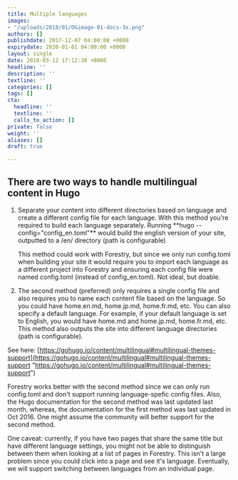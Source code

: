 ```yaml
---
title: Multiple languages
images:
- "/uploads/2018/01/OGimage-01-docs-3x.png"
authors: []
publishdate: 2017-12-07 04:00:00 +0000
expirydate: 2030-01-01 04:00:00 +0000
layout: single
date: 2018-03-12 17:12:38 +0000
headline: ''
description: ''
textline: ''
categories: []
tags: []
cta:
  headline: ''
  textline: ''
  calls_to_action: []
private: false
weight: ''
aliases: []
draft: true

---
```

## There are two ways to handle multilingual content in Hugo

1. Separate your content into different directories based on language and create a different config file for each language.   With this method you're required to build each language separately. Running \*\*hugo --config="config_en.toml"\*\* would build the english version of your site, outputted to a /en/ directory (path is configurable)  
     
   This method could work with Forestry, but since we only run config.toml when building your site it would require you to import each language as a different project into Forestry and ensuring each config file were named config.toml (instead of config_en.toml). Not ideal, but doable.
2. The second method (preferred) only requires a single config file and also requires you to name each content file based on the language. So you could have home.en.md, home.jp.md, home.fr.md, etc. You can also specify a default language. For example, if your default language is set to English, you would have home.md and home.jp.md, home.fr.md, etc.  This method also outputs the site into different language directories (path is configurable).

See here: [https://gohugo.io/content/multilingual#multilingual-themes-support](https://gohugo.io/content/multilingual#multilingual-themes-support "https://gohugo.io/content/multilingual#multilingual-themes-support")

Forestry works better with the second method since we can only run config.toml and don't support running language-spefic config files. Also, the Hugo documentation for the second method was last updated last month, whereas, the documentation for the first method was last updated in Oct 2016.  One might assume the community will better support for the second method.

One caveat: currently, if you have two pages that share the same title but have different language settings, you might not be able to distinguish between them when looking at a list of pages in Forestry.  This isn't a large problem since you could click into a page and see it's language. Eventually, we will support switching between languages from an individual page.